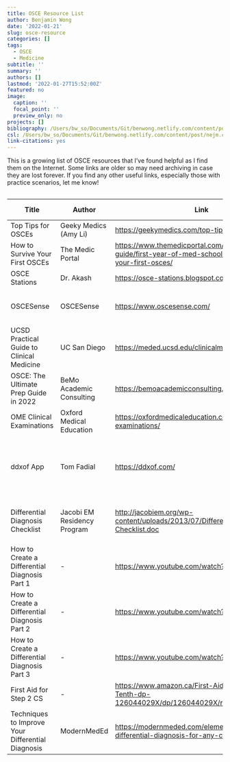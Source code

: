 ```yaml
---
title: OSCE Resource List
author: Benjamin Wong
date: '2022-01-21'
slug: osce-resource
categories: []
tags:
  - OSCE
  - Medicine
subtitle: ''
summary: ''
authors: []
lastmod: '2022-01-27T15:52:00Z'
featured: no
image:
  caption: ''
  focal_point: ''
  preview_only: no
projects: []
bibliography: /Users/bw_so/Documents/Git/benwong.netlify.com/content/post/citations.bib
csl: /Users/bw_so/Documents/Git/benwong.netlify.com/content/post/nejm.csl 
link-citations: yes
---
```


This is a growing list of OSCE resources that I’ve found helpful as I find them on the Internet. Some links are older so may need archiving in case they are lost forever.
If you find any other useful links, especially those with practice scenarios, let me know!

<div id="jlrkbnpovf" style="overflow-x:auto;overflow-y:auto;width:auto;height:auto;">
<style>html {
  font-family: -apple-system, BlinkMacSystemFont, 'Segoe UI', Roboto, Oxygen, Ubuntu, Cantarell, 'Helvetica Neue', 'Fira Sans', 'Droid Sans', Arial, sans-serif;
}

#jlrkbnpovf .gt_table {
  display: table;
  border-collapse: collapse;
  margin-left: auto;
  margin-right: auto;
  color: #333333;
  font-size: 16px;
  font-weight: normal;
  font-style: normal;
  background-color: #FFFFFF;
  width: auto;
  border-top-style: solid;
  border-top-width: 2px;
  border-top-color: #A8A8A8;
  border-right-style: none;
  border-right-width: 2px;
  border-right-color: #D3D3D3;
  border-bottom-style: solid;
  border-bottom-width: 2px;
  border-bottom-color: #A8A8A8;
  border-left-style: none;
  border-left-width: 2px;
  border-left-color: #D3D3D3;
}

#jlrkbnpovf .gt_heading {
  background-color: #FFFFFF;
  text-align: center;
  border-bottom-color: #FFFFFF;
  border-left-style: none;
  border-left-width: 1px;
  border-left-color: #D3D3D3;
  border-right-style: none;
  border-right-width: 1px;
  border-right-color: #D3D3D3;
}

#jlrkbnpovf .gt_title {
  color: #333333;
  font-size: 125%;
  font-weight: initial;
  padding-top: 4px;
  padding-bottom: 4px;
  border-bottom-color: #FFFFFF;
  border-bottom-width: 0;
}

#jlrkbnpovf .gt_subtitle {
  color: #333333;
  font-size: 85%;
  font-weight: initial;
  padding-top: 0;
  padding-bottom: 6px;
  border-top-color: #FFFFFF;
  border-top-width: 0;
}

#jlrkbnpovf .gt_bottom_border {
  border-bottom-style: solid;
  border-bottom-width: 2px;
  border-bottom-color: #D3D3D3;
}

#jlrkbnpovf .gt_col_headings {
  border-top-style: solid;
  border-top-width: 2px;
  border-top-color: #D3D3D3;
  border-bottom-style: solid;
  border-bottom-width: 2px;
  border-bottom-color: #D3D3D3;
  border-left-style: none;
  border-left-width: 1px;
  border-left-color: #D3D3D3;
  border-right-style: none;
  border-right-width: 1px;
  border-right-color: #D3D3D3;
}

#jlrkbnpovf .gt_col_heading {
  color: #333333;
  background-color: #FFFFFF;
  font-size: 100%;
  font-weight: normal;
  text-transform: inherit;
  border-left-style: none;
  border-left-width: 1px;
  border-left-color: #D3D3D3;
  border-right-style: none;
  border-right-width: 1px;
  border-right-color: #D3D3D3;
  vertical-align: bottom;
  padding-top: 5px;
  padding-bottom: 6px;
  padding-left: 5px;
  padding-right: 5px;
  overflow-x: hidden;
}

#jlrkbnpovf .gt_column_spanner_outer {
  color: #333333;
  background-color: #FFFFFF;
  font-size: 100%;
  font-weight: normal;
  text-transform: inherit;
  padding-top: 0;
  padding-bottom: 0;
  padding-left: 4px;
  padding-right: 4px;
}

#jlrkbnpovf .gt_column_spanner_outer:first-child {
  padding-left: 0;
}

#jlrkbnpovf .gt_column_spanner_outer:last-child {
  padding-right: 0;
}

#jlrkbnpovf .gt_column_spanner {
  border-bottom-style: solid;
  border-bottom-width: 2px;
  border-bottom-color: #D3D3D3;
  vertical-align: bottom;
  padding-top: 5px;
  padding-bottom: 5px;
  overflow-x: hidden;
  display: inline-block;
  width: 100%;
}

#jlrkbnpovf .gt_group_heading {
  padding: 8px;
  color: #333333;
  background-color: #FFFFFF;
  font-size: 100%;
  font-weight: initial;
  text-transform: inherit;
  border-top-style: solid;
  border-top-width: 2px;
  border-top-color: #D3D3D3;
  border-bottom-style: solid;
  border-bottom-width: 2px;
  border-bottom-color: #D3D3D3;
  border-left-style: none;
  border-left-width: 1px;
  border-left-color: #D3D3D3;
  border-right-style: none;
  border-right-width: 1px;
  border-right-color: #D3D3D3;
  vertical-align: middle;
}

#jlrkbnpovf .gt_empty_group_heading {
  padding: 0.5px;
  color: #333333;
  background-color: #FFFFFF;
  font-size: 100%;
  font-weight: initial;
  border-top-style: solid;
  border-top-width: 2px;
  border-top-color: #D3D3D3;
  border-bottom-style: solid;
  border-bottom-width: 2px;
  border-bottom-color: #D3D3D3;
  vertical-align: middle;
}

#jlrkbnpovf .gt_from_md > :first-child {
  margin-top: 0;
}

#jlrkbnpovf .gt_from_md > :last-child {
  margin-bottom: 0;
}

#jlrkbnpovf .gt_row {
  padding-top: 8px;
  padding-bottom: 8px;
  padding-left: 5px;
  padding-right: 5px;
  margin: 10px;
  border-top-style: solid;
  border-top-width: 1px;
  border-top-color: #D3D3D3;
  border-left-style: none;
  border-left-width: 1px;
  border-left-color: #D3D3D3;
  border-right-style: none;
  border-right-width: 1px;
  border-right-color: #D3D3D3;
  vertical-align: middle;
  overflow-x: hidden;
}

#jlrkbnpovf .gt_stub {
  color: #333333;
  background-color: #FFFFFF;
  font-size: 100%;
  font-weight: initial;
  text-transform: inherit;
  border-right-style: solid;
  border-right-width: 2px;
  border-right-color: #D3D3D3;
  padding-left: 12px;
}

#jlrkbnpovf .gt_summary_row {
  color: #333333;
  background-color: #FFFFFF;
  text-transform: inherit;
  padding-top: 8px;
  padding-bottom: 8px;
  padding-left: 5px;
  padding-right: 5px;
}

#jlrkbnpovf .gt_first_summary_row {
  padding-top: 8px;
  padding-bottom: 8px;
  padding-left: 5px;
  padding-right: 5px;
  border-top-style: solid;
  border-top-width: 2px;
  border-top-color: #D3D3D3;
}

#jlrkbnpovf .gt_grand_summary_row {
  color: #333333;
  background-color: #FFFFFF;
  text-transform: inherit;
  padding-top: 8px;
  padding-bottom: 8px;
  padding-left: 5px;
  padding-right: 5px;
}

#jlrkbnpovf .gt_first_grand_summary_row {
  padding-top: 8px;
  padding-bottom: 8px;
  padding-left: 5px;
  padding-right: 5px;
  border-top-style: double;
  border-top-width: 6px;
  border-top-color: #D3D3D3;
}

#jlrkbnpovf .gt_striped {
  background-color: rgba(128, 128, 128, 0.05);
}

#jlrkbnpovf .gt_table_body {
  border-top-style: solid;
  border-top-width: 2px;
  border-top-color: #D3D3D3;
  border-bottom-style: solid;
  border-bottom-width: 2px;
  border-bottom-color: #D3D3D3;
}

#jlrkbnpovf .gt_footnotes {
  color: #333333;
  background-color: #FFFFFF;
  border-bottom-style: none;
  border-bottom-width: 2px;
  border-bottom-color: #D3D3D3;
  border-left-style: none;
  border-left-width: 2px;
  border-left-color: #D3D3D3;
  border-right-style: none;
  border-right-width: 2px;
  border-right-color: #D3D3D3;
}

#jlrkbnpovf .gt_footnote {
  margin: 0px;
  font-size: 90%;
  padding: 4px;
}

#jlrkbnpovf .gt_sourcenotes {
  color: #333333;
  background-color: #FFFFFF;
  border-bottom-style: none;
  border-bottom-width: 2px;
  border-bottom-color: #D3D3D3;
  border-left-style: none;
  border-left-width: 2px;
  border-left-color: #D3D3D3;
  border-right-style: none;
  border-right-width: 2px;
  border-right-color: #D3D3D3;
}

#jlrkbnpovf .gt_sourcenote {
  font-size: 90%;
  padding: 4px;
}

#jlrkbnpovf .gt_left {
  text-align: left;
}

#jlrkbnpovf .gt_center {
  text-align: center;
}

#jlrkbnpovf .gt_right {
  text-align: right;
  font-variant-numeric: tabular-nums;
}

#jlrkbnpovf .gt_font_normal {
  font-weight: normal;
}

#jlrkbnpovf .gt_font_bold {
  font-weight: bold;
}

#jlrkbnpovf .gt_font_italic {
  font-style: italic;
}

#jlrkbnpovf .gt_super {
  font-size: 65%;
}

#jlrkbnpovf .gt_footnote_marks {
  font-style: italic;
  font-weight: normal;
  font-size: 65%;
}
</style>
<table class="gt_table">
  
  <thead class="gt_col_headings">
    <tr>
      <th class="gt_col_heading gt_columns_bottom_border gt_left" rowspan="1" colspan="1">Title</th>
      <th class="gt_col_heading gt_columns_bottom_border gt_left" rowspan="1" colspan="1">Author</th>
      <th class="gt_col_heading gt_columns_bottom_border gt_center" rowspan="1" colspan="1">Link</th>
      <th class="gt_col_heading gt_columns_bottom_border gt_left" rowspan="1" colspan="1">Notes</th>
      <th class="gt_col_heading gt_columns_bottom_border gt_left" rowspan="1" colspan="1">Date Added</th>
      <th class="gt_col_heading gt_columns_bottom_border gt_center" rowspan="1" colspan="1">Archived?</th>
      <th class="gt_col_heading gt_columns_bottom_border gt_left" rowspan="1" colspan="1">Date Archived</th>
    </tr>
  </thead>
  <tbody class="gt_table_body">
    <tr><td class="gt_row gt_left">Top Tips for OSCEs</td>
<td class="gt_row gt_left">Geeky Medics (Amy Li)</td>
<td class="gt_row gt_center"><a href = "https://geekymedics.com/top-tips-for-osces/">https://geekymedics.com/top-tips-for-osces/</a></td>
<td class="gt_row gt_left">-</td>
<td class="gt_row gt_left">2022-01-21</td>
<td class="gt_row gt_center">-</td>
<td class="gt_row gt_left">-</td></tr>
    <tr><td class="gt_row gt_left">How to Survive Your First OSCEs</td>
<td class="gt_row gt_left">The Medic Portal</td>
<td class="gt_row gt_center"><a href = "https://www.themedicportal.com/application-guide/first-year-of-med-school/how-to-survive-your-first-osces/">https://www.themedicportal.com/application-guide/first-year-of-med-school/how-to-survive-your-first-osces/</a></td>
<td class="gt_row gt_left">-</td>
<td class="gt_row gt_left">2022-01-21</td>
<td class="gt_row gt_center">-</td>
<td class="gt_row gt_left">-</td></tr>
    <tr><td class="gt_row gt_left">OSCE Stations</td>
<td class="gt_row gt_left">Dr. Akash</td>
<td class="gt_row gt_center"><a href = "https://osce-stations.blogspot.com/">https://osce-stations.blogspot.com/</a></td>
<td class="gt_row gt_left">Nice practice scenarios.</td>
<td class="gt_row gt_left">2022-01-21</td>
<td class="gt_row gt_center"><a href = "https://web.archive.org/web/20220122114820/https://osce-stations.blogspot.com/">Yes!</a></td>
<td class="gt_row gt_left">2022-01-22</td></tr>
    <tr><td class="gt_row gt_left">OSCESense</td>
<td class="gt_row gt_left">OSCESense</td>
<td class="gt_row gt_center"><a href = "https://www.oscesense.com/">https://www.oscesense.com/</a></td>
<td class="gt_row gt_left">Useful but new website so not much content yet.</td>
<td class="gt_row gt_left">2022-01-21</td>
<td class="gt_row gt_center">-</td>
<td class="gt_row gt_left">-</td></tr>
    <tr><td class="gt_row gt_left">UCSD Practical Guide to Clinical Medicine</td>
<td class="gt_row gt_left">UC San Diego</td>
<td class="gt_row gt_center"><a href = "https://meded.ucsd.edu/clinicalmed/introduction.html">https://meded.ucsd.edu/clinicalmed/introduction.html</a></td>
<td class="gt_row gt_left">An essential(!) resource</td>
<td class="gt_row gt_left">2022-01-22</td>
<td class="gt_row gt_center">-</td>
<td class="gt_row gt_left">-</td></tr>
    <tr><td class="gt_row gt_left">OSCE: The Ultimate Prep Guide in 2022</td>
<td class="gt_row gt_left">BeMo Academic Consulting</td>
<td class="gt_row gt_center"><a href = "https://bemoacademicconsulting.com/blog/osce">https://bemoacademicconsulting.com/blog/osce</a></td>
<td class="gt_row gt_left">-</td>
<td class="gt_row gt_left">2022-01-22</td>
<td class="gt_row gt_center">-</td>
<td class="gt_row gt_left">-</td></tr>
    <tr><td class="gt_row gt_left">OME Clinical Examinations</td>
<td class="gt_row gt_left">Oxford Medical Education</td>
<td class="gt_row gt_center"><a href = "https://oxfordmedicaleducation.com/clinical-examinations/">https://oxfordmedicaleducation.com/clinical-examinations/</a></td>
<td class="gt_row gt_left">-</td>
<td class="gt_row gt_left">2022-01-22</td>
<td class="gt_row gt_center">-</td>
<td class="gt_row gt_left">-</td></tr>
    <tr><td class="gt_row gt_left">ddxof App</td>
<td class="gt_row gt_left">Tom Fadial</td>
<td class="gt_row gt_center"><a href = "https://ddxof.com/">https://ddxof.com/</a></td>
<td class="gt_row gt_left">A library of clinical decision support algorithms for emergency physicians</td>
<td class="gt_row gt_left">2022-01-26</td>
<td class="gt_row gt_center">-</td>
<td class="gt_row gt_left">-</td></tr>
    <tr><td class="gt_row gt_left">Differential Diagnosis Checklist</td>
<td class="gt_row gt_left">Jacobi EM Residency Program</td>
<td class="gt_row gt_center"><a href = "http://jacobiem.org/wp-content/uploads/2013/07/Differential-Diagnosis-Checklist.doc">http://jacobiem.org/wp-content/uploads/2013/07/Differential-Diagnosis-Checklist.doc</a></td>
<td class="gt_row gt_left">Link points to a downloadable Word document</td>
<td class="gt_row gt_left">2022-01-27</td>
<td class="gt_row gt_center">-</td>
<td class="gt_row gt_left">-</td></tr>
    <tr><td class="gt_row gt_left">How to Create a Differential Diagnosis Part 1</td>
<td class="gt_row gt_left">-</td>
<td class="gt_row gt_center"><a href = "https://www.youtube.com/watch?v=qKrLPY_8Cyk">https://www.youtube.com/watch?v=qKrLPY_8Cyk</a></td>
<td class="gt_row gt_left">-</td>
<td class="gt_row gt_left">2022-01-27</td>
<td class="gt_row gt_center">-</td>
<td class="gt_row gt_left">-</td></tr>
    <tr><td class="gt_row gt_left">How to Create a Differential Diagnosis Part 2</td>
<td class="gt_row gt_left">-</td>
<td class="gt_row gt_center"><a href = "https://www.youtube.com/watch?v=iEbonwYPNVk">https://www.youtube.com/watch?v=iEbonwYPNVk</a></td>
<td class="gt_row gt_left">-</td>
<td class="gt_row gt_left">2022-01-27</td>
<td class="gt_row gt_center">-</td>
<td class="gt_row gt_left">-</td></tr>
    <tr><td class="gt_row gt_left">How to Create a Differential Diagnosis Part 3</td>
<td class="gt_row gt_left">-</td>
<td class="gt_row gt_center"><a href = "https://www.youtube.com/watch?v=n48zY7GLqc0">https://www.youtube.com/watch?v=n48zY7GLqc0</a></td>
<td class="gt_row gt_left">-</td>
<td class="gt_row gt_left">2022-01-27</td>
<td class="gt_row gt_center">-</td>
<td class="gt_row gt_left">-</td></tr>
    <tr><td class="gt_row gt_left">First Aid for Step 2 CS</td>
<td class="gt_row gt_left">-</td>
<td class="gt_row gt_center"><a href = "https://www.amazon.ca/First-Aid-USMLE-Step-Tenth-dp-126044029X/dp/126044029X/ref=dp_ob_title_bk">https://www.amazon.ca/First-Aid-USMLE-Step-Tenth-dp-126044029X/dp/126044029X/ref=dp_ob_title_bk</a></td>
<td class="gt_row gt_left">-</td>
<td class="gt_row gt_left">2022-01-27</td>
<td class="gt_row gt_center">-</td>
<td class="gt_row gt_left">-</td></tr>
    <tr><td class="gt_row gt_left">Techniques to Improve Your Differential Diagnosis</td>
<td class="gt_row gt_left">ModernMedEd</td>
<td class="gt_row gt_center"><a href = "https://modernmeded.com/elements-of-a-good-differential-diagnosis-for-any-condition/">https://modernmeded.com/elements-of-a-good-differential-diagnosis-for-any-condition/</a></td>
<td class="gt_row gt_left">-</td>
<td class="gt_row gt_left">2022-01-27</td>
<td class="gt_row gt_center">-</td>
<td class="gt_row gt_left">-</td></tr>
  </tbody>
  
  
</table>
</div>
